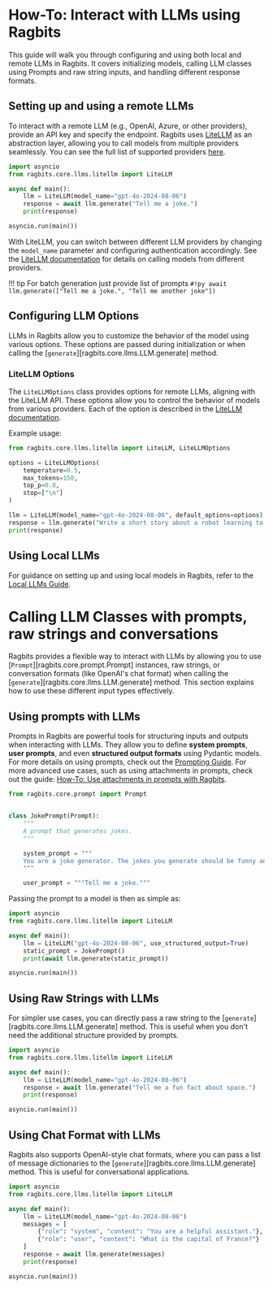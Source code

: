 # How-To: Interact with LLMs using Ragbits

This guide will walk you through configuring and using both local and remote LLMs in Ragbits. It covers initializing models, calling LLM classes using Prompts and raw string inputs, and handling different response formats.

## Setting up and using a remote LLMs

To interact with a remote LLM (e.g., OpenAI, Azure, or other providers), provide an API key and specify the endpoint. Ragbits uses [LiteLLM](https://docs.litellm.ai/) as an abstraction layer, allowing you to call models from multiple providers seamlessly. You can see the full list of supported providers [here](https://docs.litellm.ai/docs/providers).

```python
import asyncio
from ragbits.core.llms.litellm import LiteLLM

async def main():
    llm = LiteLLM(model_name="gpt-4o-2024-08-06")
    response = await llm.generate("Tell me a joke.")
    print(response)

asyncio.run(main())
```

With LiteLLM, you can switch between different LLM providers by changing the `model_name` parameter and configuring authentication accordingly. See the [LiteLLM documentation](https://docs.litellm.ai/docs/providers) for details on calling models from different providers.

!!! tip
    For batch generation just provide list of prompts `#!py await llm.generate(["Tell me a joke.", "Tell me another joke"])`

## Configuring LLM Options

LLMs in Ragbits allow you to customize the behavior of the model using various options. These options are passed during initialization or when calling the [`generate`][ragbits.core.llms.LLM.generate] method.

### LiteLLM Options

The `LiteLLMOptions` class provides options for remote LLMs, aligning with the LiteLLM API. These options allow you to control the behavior of models from various providers. Each of the option is described in the [LiteLLM documentation](https://docs.litellm.ai/docs/completion/input).

Example usage:
```python
from ragbits.core.llms.litellm import LiteLLM, LiteLLMOptions

options = LiteLLMOptions(
    temperature=0.5,
    max_tokens=150,
    top_p=0.8,
    stop=["\n"]
)

llm = LiteLLM(model_name="gpt-4o-2024-08-06", default_options=options)
response = llm.generate("Write a short story about a robot learning to paint.")
print(response)
```

## Using Local LLMs

For guidance on setting up and using local models in Ragbits, refer to the [Local LLMs Guide](https://ragbits.deepsense.ai/how-to/llms/use_local_llms/).

# Calling LLM Classes with prompts, raw strings and conversations

Ragbits provides a flexible way to interact with LLMs by allowing you to use [`Prompt`][ragbits.core.prompt.Prompt] instances, raw strings, or conversation formats (like OpenAI's chat format) when calling the [`generate`][ragbits.core.llms.LLM.generate] method. This section explains how to use these different input types effectively.


## Using prompts with LLMs

Prompts in Ragbits are powerful tools for structuring inputs and outputs when interacting with LLMs. They allow you to define **system prompts**, **user prompts**, and even **structured output formats** using Pydantic models. For more details on using prompts, check out the [Prompting Guide](https://ragbits.deepsense.ai/how-to/use_prompting/). For more advanced use cases, such as using attachments in prompts, check out the guide: [How-To: Use attachments in prompts with Ragbits](../prompts/use_attachments_in_prompts.md).

```python
from ragbits.core.prompt import Prompt


class JokePrompt(Prompt):
    """
    A prompt that generates jokes.
    """

    system_prompt = """
    You are a joke generator. The jokes you generate should be funny and not offensive.
    """

    user_prompt = """Tell me a joke."""
```

Passing the prompt to a model is then as simple as:

```python
import asyncio
from ragbits.core.llms.litellm import LiteLLM

async def main():
    llm = LiteLLM("gpt-4o-2024-08-06", use_structured_output=True)
    static_prompt = JokePrompt()
    print(await llm.generate(static_prompt))

asyncio.run(main())
```

## Using Raw Strings with LLMs

For simpler use cases, you can directly pass a raw string to the [`generate`][ragbits.core.llms.LLM.generate] method. This is useful when you don't need the additional structure provided by prompts.

```python
import asyncio
from ragbits.core.llms.litellm import LiteLLM

async def main():
    llm = LiteLLM(model_name="gpt-4o-2024-08-06")
    response = await llm.generate("Tell me a fun fact about space.")
    print(response)

asyncio.run(main())
```

## Using Chat Format with LLMs

Ragbits also supports OpenAI-style chat formats, where you can pass a list of message dictionaries to the [`generate`][ragbits.core.llms.LLM.generate] method. This is useful for conversational applications.

```python
import asyncio
from ragbits.core.llms.litellm import LiteLLM

async def main():
    llm = LiteLLM(model_name="gpt-4o-2024-08-06")
    messages = [
        {"role": "system", "content": "You are a helpful assistant."},
        {"role": "user", "content": "What is the capital of France?"}
    ]
    response = await llm.generate(messages)
    print(response)

asyncio.run(main())
```